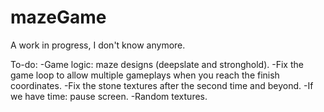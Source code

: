 # mazeGame
A work in progress, I don't know anymore.

To-do:
-Game logic: maze designs (deepslate and stronghold).
-Fix the game loop to allow multiple gameplays when you reach the finish coordinates.
-Fix the stone textures after the second time and beyond.
-If we have time: pause screen.
-Random textures.
